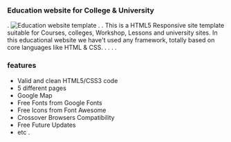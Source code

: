 ### Education website for College & University
.
![Education website template](https://i.ibb.co/0Yr6dLg/education.png)
.
.
This is a HTML5 Responsive site template suitable for Courses, colleges, Workshop, Lessons and university sites. In this educational website we have't used any framework, totally based on core languages like HTML & CSS.
.
.
.
.
### features
- Valid and clean HTML5/CSS3 code
- 5 different pages
- Google Map
- Free Fonts from Google Fonts
- Free Icons from Font Awesome
- Crossover Browsers Compatibility
- Free Future Updates
- etc
.